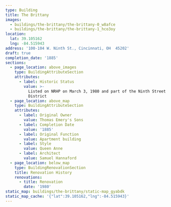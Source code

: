 ```yaml
---
type: Building
title: The Brittany
images:
  - buildings/the-brittany/the-brittany-0_w8afce
  - buildings/the-brittany/the-brittany-1_hco3oy
location:
  lat: 39.105162
  lng: -84.515943
address: '100-104 W. Ninth St., Cincinnati, OH  45202'
draft: true
completion_date: '1885'
sections:
  - page_location: above_images
    type: BuildingAttributeSection
    attributes:
      - label: Historic Status
        value: >-
          Listed on NRHP on March 3, 1980 and part of the Ninth Street Historic
          District
  - page_location: above_map
    type: BuildingAttributeSection
    attributes:
      - label: Original Owner
        value: Thomas Emery's Sons
      - label: Completion Date
        value: '1885'
      - label: Original Function
        value: Apartment building
      - label: Style
        value: Queen Anne
      - label: Architect
        value: Samuel Hannaford
  - page_location: below_map
    type: BuildingRenovationSection
    title: Renovation History
    renovations:
      - title: Renovation
        date: '1980'
static_map: buildings/the-brittany/static-map_gyabdk
static_map_cache: '{"lat":39.105162,"lng":-84.515943}'
---
```

